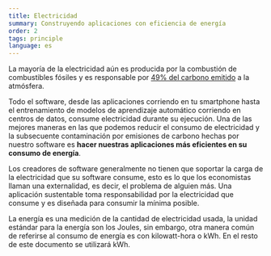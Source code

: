 ```yaml
---
title: Electricidad
summary: Construyendo aplicaciones con eficiencia de energía
order: 2
tags: principle
language: es
---
```


La mayoría de la electricidad aún es producida por la combustión de combustibles fósiles y es responsable por [49% del carbono emitido](https://ourworldindata.org/co2-and-other-greenhouse-gas-emissions#co2-emissions-by-sector) a la atmósfera.

Todo el software, desde las aplicaciones corriendo en tu smartphone hasta el entrenamiento de modelos de aprendizaje automático corriendo en centros de datos, consume electricidad durante su ejecución. Una de las mejores maneras en las que podemos reducir el consumo de electricidad y la subsecuente contaminación por emisiones de carbono hechas por nuestro software es **hacer nuestras aplicaciones más eficientes en su consumo de energía**.

Los creadores de software generalmente no tienen que soportar la carga de la electricidad que su software consume, esto es lo que los economistas llaman una externalidad, es decir, el problema de alguien más. Una aplicación sustentable toma responsabilidad por la electricidad que consume y es diseñada para consumir la mínima posible.

La energía es una medición de la cantidad de electricidad usada, la unidad estándar para la energía son los Joules, sin embargo, otra manera común de referirse al consumo de energía es con kilowatt-hora o kWh. En el resto de este documento se utilizará kWh.
